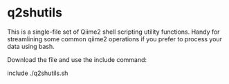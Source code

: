 # q2shutils
This is a single-file set of Qiime2 shell scripting utility functions. Handy for streamlining some common qiime2 operations if you prefer to process your data using bash.

Download the file and use the include command:


include ./q2shutils.sh
